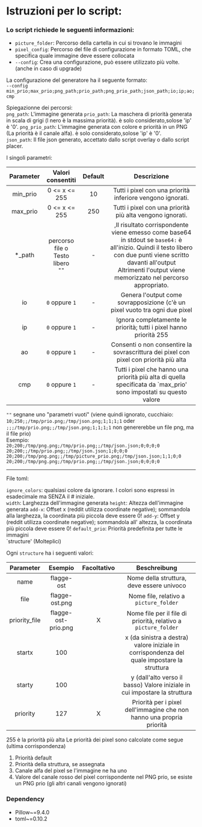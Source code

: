 # Istruzioni per lo script:

### Lo script richiede le seguenti informazioni:

- `picture_folder`: Percorso della cartella in cui si trovano le immagini
- `pixel_config`: Percorso del file di configurazione in formato TOML, che specifica quale immagine deve essere collocata
- `--config`: Crea una configurazione, può essere utilizzato più volte. (anche in caso di upgrade)

La configurazione del generatore ha il seguente formato:  
`--config min_prio;max_prio;png_path;prio_path;png_prio_path;json_path;io;ip;ao;cmp`

Spiegazionne dei percorsi:  
`png_path`: L'immagine generata
`prio_path`: La maschera di priorità generata in scala di grigi (l nero è la massima priorità). è solo considerato,solose 'ip' è '0'. 
`png_prio_path`: L'immagine generata con colore e priorità in un PNG (La priorità è il canale alfa). è solo considerato,solose 'ip' è '0'.  
`json_path`: Il file json generato, accettato dallo script overlay o dallo script placer.

I singoli parametri:

| Parameter |                Valori consentiti             |   Default   |                                                                                                            Descrizione                                                                                                              |
|:---------:|:-------------------------------------------:|:------------:|:-----------------------------------------------------------------------------------------------------------------------------------------------------------------------------------------------------------------------------------:|
| min_prio  |                0 <= x <= 255                |      10      |                                                                                      Tutti i pixel con una priorità inferiore vengono ignorati.                                                                                     |
| max_prio  |                0 <= x <= 255                |     250      |                                                                                      Tutti i pixel con una priorità più alta vengono ignorati.                                                                                      |
|  *_path   | percorso file o<br/> Testo libero <br/> `""` |      -       | ,Il risultato corrispondente viene emesso come base64 in stdout se `base64:` è all'inizio. Quindi il testo libero con due punti viene scritto davanti all'output<br/>Altrimenti l'output viene memorizzato nel percorso appropriato.|
|    io     |                `0` oppure `1`               |      -       |                                                                                      Genera l'output come sovrapposizione (c'è un pixel vuoto tra ogni due pixel                                                                    |
|    ip     |                `0` oppure `1`               |      -       |                                                                                      Ignora completamente le priorità; tutti i pixel hanno priorità 255                                                                              |
|    ao     |                `0` oppure `1`               |      -       |                                                                                      Consenti o non consentire la sovrascrittura dei pixel con pixel con priorità più alta                                                          |
|    cmp    |                `0` oppure `1`               |      -       |                                                                                      Tutti i pixel che hanno una priorità più alta di quella specificata da `max_prio' sono impostati su questo valore                              |

`""` segnane uno "parametri vuoti" (viene quindi ignorato, cucchiaio: `10;250;;/tmp/prio.png;/tmp/json.png;1;1;1;1`
oder `;;;/tmp/prio.png;;/tmp/json.png;1;1;1;1` non genererebbe un file png, ma il file prio)  
Esempio:  
`20;200;/tmp/png.png;/tmp/prio.png;;/tmp/json.json;0;0;0;0`  
`20;200;;/tmp/prio.png;;/tmp/json.json;1;0;0;0`  
`20;200;/tmp/png.png;;/tmp/picture_prio.png;/tmp/json.json;1;1;0;0`  
`20;200;/tmp/png.png;/tmp/prio.png;;/tmp/json.json;0;0;0;0`


------
File toml:

`ignore_colors`: qualsiasi colore da ignorare. I colori sono espressi in esadecimale ma SENZA il # iniziale.  
`width`: Larghezza dell'immagine generata 
`height`: Altezza dell'immagine generata
`add-x`: Offset x (reddit utilizza coordinate negative); sommandola alla larghezza, la coordinata più piccola deve essere 0!
`add-y`: Offset y (reddit utilizza coordinate negative); sommandola all' altezza, la coordinata più piccola deve essere 0!
`default_prio`: Priorità predefinita per tutte le immagini  
`structure' (Molteplici)

Ogni `structure` ha i seguenti valori:

|   Parameter   |       Esempio       | Facoltativo |                               Beschreibung                               |
|:-------------:|:-------------------:|:-----------:|:------------------------------------------------------------------------:|
|     name      |     flagge-ost      |             |                          Nome della struttura, deve essere univoco                            |
|     file      |   flagge-ost.png    |             |                            Nome file, relativo a `picture_folder`                             |
| priority_file | flagge-ost-prio.png |      X      |               Nome file per il file di priorità, relativo a `picture_folder`                  |
|    startx     |         100         |             |  x (da sinistra a destra) valore iniziale in corrispondenza del quale impostare la struttura  |
|    starty     |         100         |             |          y (dall'alto verso il basso) Valore iniziale in cui impostare la struttura           |
|   priority    |         127         |      X      |            Priorità per i pixel dell'immagine che non hanno una propria priorità              |

255 è la priorità più alta
Le priorità dei pixel sono calcolate come segue (ultima corrispondenza)
1. Priorità default
2. Priorità della struttura, se assegnata
3. Canale alfa del pixel se l'immagine ne ha uno
4. Valore del canale rosso del pixel corrispondente nel PNG prio, se esiste un PNG prio (gli altri canali vengono ignorati)


### Dependency

- Pillow~=9.4.0
- toml~=0.10.2
